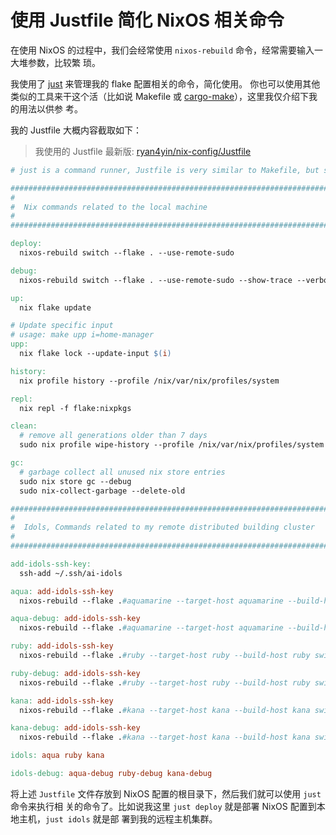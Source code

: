 # 使用 Justfile 简化 NixOS 相关命令

在使用 NixOS 的过程中，我们会经常使用 `nixos-rebuild` 命令，经常需要输入一大堆参数，比较繁
琐。

我使用了 [just](https://github.com/casey/just) 来管理我的 flake 配置相关的命令，简化使用。
你也可以使用其他类似的工具来干这个活（比如说 Makefile 或
[cargo-make](https://github.com/sagiegurari/cargo-make)），这里我仅介绍下我的用法以供参
考。

我的 Justfile 大概内容截取如下：

> 我使用的 Justfile 最新版:
> [ryan4yin/nix-config/Justfile](https://github.com/ryan4yin/nix-config/blob/main/Justfile)

```Makefile
# just is a command runner, Justfile is very similar to Makefile, but simpler.

############################################################################
#
#  Nix commands related to the local machine
#
############################################################################

deploy:
  nixos-rebuild switch --flake . --use-remote-sudo

debug:
  nixos-rebuild switch --flake . --use-remote-sudo --show-trace --verbose

up:
  nix flake update

# Update specific input
# usage: make upp i=home-manager
upp:
  nix flake lock --update-input $(i)

history:
  nix profile history --profile /nix/var/nix/profiles/system

repl:
  nix repl -f flake:nixpkgs

clean:
  # remove all generations older than 7 days
  sudo nix profile wipe-history --profile /nix/var/nix/profiles/system  --older-than 7d

gc:
  # garbage collect all unused nix store entries
  sudo nix store gc --debug
  sudo nix-collect-garbage --delete-old

############################################################################
#
#  Idols, Commands related to my remote distributed building cluster
#
############################################################################

add-idols-ssh-key:
  ssh-add ~/.ssh/ai-idols

aqua: add-idols-ssh-key
  nixos-rebuild --flake .#aquamarine --target-host aquamarine --build-host aquamarine switch --use-remote-sudo

aqua-debug: add-idols-ssh-key
  nixos-rebuild --flake .#aquamarine --target-host aquamarine --build-host aquamarine switch --use-remote-sudo --show-trace --verbose

ruby: add-idols-ssh-key
  nixos-rebuild --flake .#ruby --target-host ruby --build-host ruby switch --use-remote-sudo

ruby-debug: add-idols-ssh-key
  nixos-rebuild --flake .#ruby --target-host ruby --build-host ruby switch --use-remote-sudo --show-trace --verbose

kana: add-idols-ssh-key
  nixos-rebuild --flake .#kana --target-host kana --build-host kana switch --use-remote-sudo

kana-debug: add-idols-ssh-key
  nixos-rebuild --flake .#kana --target-host kana --build-host kana switch --use-remote-sudo --show-trace --verbose

idols: aqua ruby kana

idols-debug: aqua-debug ruby-debug kana-debug
```

将上述 `Justfile` 文件存放到 NixOS 配置的根目录下，然后我们就可以使用 `just` 命令来执行相
关的命令了。比如说我这里 `just deploy` 就是部署 NixOS 配置到本地主机，`just idols` 就是部
署到我的远程主机集群。

